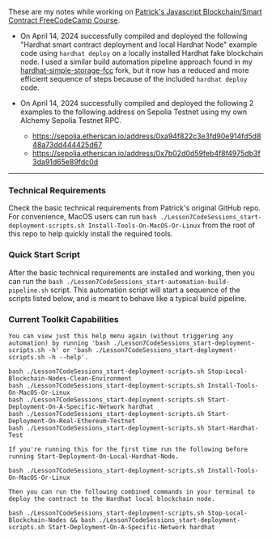 These are my notes while working on [Patrick's Javascript Blockchain/Smart Contract FreeCodeCamp Course](https://www.youtube.com/watch?v=gyMwXuJrbJQ).

- On April 14, 2024 successfully compiled and deployed the following "Hardhat smart contract deployment and local Hardhat Node" example code using `hardhat deploy` on a locally installed Hardhat fake blockchain node. I used a similar build automation pipeline approach found in my [hardhat-simple-storage-fcc](https://github.com/jg8481/hardhat-simple-storage-fcc) fork, but it now has a reduced and more efficient sequence of steps because of the included `hardhat deploy` code.

- On April 14, 2024 successfully compiled and deployed the following 2 examples to the following address on Sepolia Testnet using my own Alchemy Sepolia Testnet RPC.

  - https://sepolia.etherscan.io/address/0xa94f822c3e3fd90e914fd5d848a73dd444425d67
  - https://sepolia.etherscan.io/address/0x7b02d0d59feb4f8f4975db3f3da91d65e89fdc0d

---
### Technical Requirements

Check the basic technical requirements from Patrick's original GitHub repo. For convenience, MacOS users can run `bash ./Lesson7CodeSessions_start-deployment-scripts.sh Install-Tools-On-MacOS-Or-Linux` from the root of this repo to help quickly install the required tools.

### Quick Start Script

After the basic technical requirements are installed and working, then you can run the `bash ./Lesson7CodeSessions_start-automation-build-pipeline.sh` script. This automation script will start a sequence of the scripts listed below, and is meant to behave like a typical build pipeline.

### Current Toolkit Capabilities
```
You can view just this help menu again (without triggering any automation) by running 'bash ./Lesson7CodeSessions_start-deployment-scripts.sh -h' or 'bash ./Lesson7CodeSessions_start-deployment-scripts.sh -h --help'.

bash ./Lesson7CodeSessions_start-deployment-scripts.sh Stop-Local-Blockchain-Nodes-Clean-Environment
bash ./Lesson7CodeSessions_start-deployment-scripts.sh Install-Tools-On-MacOS-Or-Linux
bash ./Lesson7CodeSessions_start-deployment-scripts.sh Start-Deployment-On-A-Specific-Network hardhat
bash ./Lesson7CodeSessions_start-deployment-scripts.sh Start-Deployment-On-Real-Ethereum-Testnet
bash ./Lesson7CodeSessions_start-deployment-scripts.sh Start-Hardhat-Test

If you're running this for the first time run the following before running Start-Deployment-On-Local-Hardhat-Node.

bash ./Lesson7CodeSessions_start-deployment-scripts.sh Install-Tools-On-MacOS-Or-Linux

Then you can run the following combined commands in your terminal to deploy the contract to the Hardhat local blockchain node.

bash ./Lesson7CodeSessions_start-deployment-scripts.sh Stop-Local-Blockchain-Nodes && bash ./Lesson7CodeSessions_start-deployment-scripts.sh Start-Deployment-On-A-Specific-Network hardhat
```

